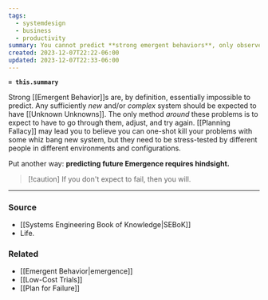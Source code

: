 ```yaml
---
tags:
  - systemdesign
  - business
  - productivity
summary: You cannot predict **strong emergent behaviors**, only observe them and react.
created: 2023-12-07T22:22-06:00
updated: 2023-12-07T22:33-06:00
---
```

**`= this.summary`**

Strong [[Emergent Behavior]]s are, by definition, essentially impossible to predict. Any sufficiently *new* and/or *complex* system should be expected to have [[Unknown Unknowns]]. The only method *around* these problems is to expect to have to go through them, adjust, and try again. [[Planning Fallacy]] may lead you to believe you can one-shot kill your problems with some whiz bang new system, but they need to be stress-tested by different people in different environments and configurations. 

Put another way: **predicting future Emergence requires hindsight.**

> [!caution] If you don't expect to fail, then you will.

---
### Source
- [[Systems Engineering Book of Knowledge|SEBoK]]
- Life.

### Related
- [[Emergent Behavior|emergence]]
- [[Low-Cost Trials]]
- [[Plan for Failure]]